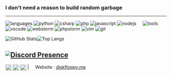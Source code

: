 ### I don't need a reason to build random garbage

----

![languages](https://img.shields.io/static/v1?label=&message=languages:&color=111&style=flat-square)
![python](https://img.shields.io/static/v1?logo=python&label=&message=Python&color=36465D&logoColor=AAA&style=flat-square&link=)
![csharp](https://img.shields.io/static/v1?logo=csharp&label=&message=C%23&color=36465D&logoColor=AAA&style=flat-square&link=)
![php](https://img.shields.io/static/v1?logo=php&label=&message=PHP&color=36465D&logoColor=AAA&style=flat-square&link=)
![javascript](https://img.shields.io/static/v1?logo=javascript&label=&message=JavaScript&color=36465D&logoColor=AAA&style=flat-square&link=)
![nodejs](https://img.shields.io/static/v1?logo=nodedotjs&label=&message=Node%2EJS&color=36465D&logoColor=AAA&style=flat-square&link=)
&nbsp;&nbsp;&nbsp;
![tools](https://img.shields.io/static/v1?label=&message=tools:&color=111&style=flat-square)
![vscode](https://img.shields.io/static/v1?logo=visualstudiocode&label=&message=VSCode&color=36465D&logoColor=AAA&style=flat-square)
![webstorm](https://img.shields.io/static/v1?logo=webstorm&label=&message=WebStorm&color=36465D&logoColor=AAA&style=flat-square)
![phpstorm](https://img.shields.io/static/v1?logo=phpstorm&label=&message=PHPStorm&color=36465D&logoColor=AAA&style=flat-square)
![vim](https://img.shields.io/static/v1?logo=vim&label=&message=vim&color=36465D&logoColor=AAA&style=flat-square)
![git](https://img.shields.io/static/v1?logo=git&label=&message=git&color=36465D&logoColor=AAA&style=flat-square)

![GitHub Stats](https://github-readme-stats-kohl-iota.vercel.app/api?username=floppydisk05&count_private=true&hide=issues&include_all_commits=true&show_icons=true&custom_title=GitHub%20Stats&hide_border=true&border_radius=10px&theme=tokyonight)![Top Langs](https://github-readme-stats-kohl-iota.vercel.app/api/top-langs/?username=floppydisk05&layout=compact&hide_border=true&border_radius=10px&theme=tokyonight)

[![Discord Presence](https://lanyard.cnrad.dev/api/437970062922612737
                            )](https://discord.com/users/437970062922612737)
---

<a href="https://twitter.com/floppydisk__">
  <img align="left" alt="floppydisk's Twitter" width="20px" src="https://simpleicons.now.sh/twitter/495f7e" />
</a>
<a href="https://mastodon.sdf.org/@floppydisk_">
  <img align="left" alt="floppydisk's GitHub" width="20px" src="https://simpleicons.now.sh/mastodon/495f7e" />
</a>
<a href="https://github.com/floppydisk05">
  <img align="left" alt="floppydisk's GitHub" width="20px" src="https://simpleicons.now.sh/github/495f7e" />
</a>

| &nbsp;&nbsp;&nbsp; Website : [diskfloppy.me](https://diskfloppy.me)

